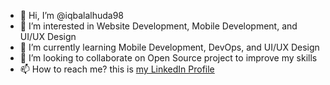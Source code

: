 - 👋 Hi, I’m @iqbalalhuda98
- 👀 I’m interested in Website Development, Mobile Development, and UI/UX Design  
- 🌱 I’m currently learning Mobile Development, DevOps, and UI/UX Design
- 💞️ I’m looking to collaborate on Open Source project to improve my skills
- 📫 How to reach me? this is [my LinkedIn Profile](https://www.linkedin.com/in/iqbalalhuda/)

<!---
iqbalalhuda98/iqbalalhuda98 is a ✨ special ✨ repository because its `README.md` (this file) appears on your GitHub profile.
You can click the Preview link to take a look at your changes.
--->
